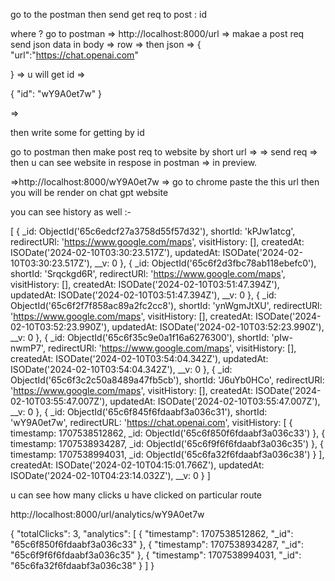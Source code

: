 go to the postman then send get req to post : id

where ?
 go to postman => http://localhost:8000/url =>
 makae a post req 
 send json data
 in body => row => then json => 
 {
        "url":"https://chat.openai.com"

}
=> u will get id =>

{
    "id": "wY9A0et7w"
}

=>

then write some for getting by id

go to postman then make post req to website by short url =>      =>
send req => then u can see website in respose in postman => in preview. 


=>http://localhost:8000/wY9A0et7w => go to chrome paste the this url then you will be render on chat gpt website


you can see history as well :-

[
  {
    _id: ObjectId('65c6edcf27a3758d55f57d32'),
    shortId: 'kPJw1atcg',
    redirectURl: 'https://www.google.com/maps',
    visitHistory: [],
    createdAt: ISODate('2024-02-10T03:30:23.517Z'),
    updatedAt: ISODate('2024-02-10T03:30:23.517Z'),
    __v: 0
  },
  {
    _id: ObjectId('65c6f2d3fbc78ab118ebefc0'),
    shortId: 'Srqckgd6R',
    redirectURl: 'https://www.google.com/maps',
    visitHistory: [],
    createdAt: ISODate('2024-02-10T03:51:47.394Z'),
    updatedAt: ISODate('2024-02-10T03:51:47.394Z'),
    __v: 0
  },
  {
    _id: ObjectId('65c6f2f7f858ac89a2fc2cc8'),
    shortId: 'ynWgmJtXU',
    redirectURl: 'https://www.google.com/maps',
    visitHistory: [],
    createdAt: ISODate('2024-02-10T03:52:23.990Z'),
    updatedAt: ISODate('2024-02-10T03:52:23.990Z'),
    __v: 0
  },
  {
    _id: ObjectId('65c6f35c9e0a1f16a6276300'),
    shortId: 'pIw-nwmP7',
    redirectURl: 'https://www.google.com/maps',
    visitHistory: [],
    createdAt: ISODate('2024-02-10T03:54:04.342Z'),
    updatedAt: ISODate('2024-02-10T03:54:04.342Z'),
    __v: 0
  },
  {
    _id: ObjectId('65c6f3c2c50a8489a47fb5cb'),
    shortId: 'J6uYb0HCo',
    redirectURl: 'https://www.google.com/maps',
    visitHistory: [],
    createdAt: ISODate('2024-02-10T03:55:47.007Z'),
    updatedAt: ISODate('2024-02-10T03:55:47.007Z'),
    __v: 0
  },
  {
    _id: ObjectId('65c6f845f6fdaabf3a036c31'),
    shortId: 'wY9A0et7w',
    redirectURL: 'https://chat.openai.com',
    visitHistory: [
      {
        timestamp: 1707538512862,
        _id: ObjectId('65c6f850f6fdaabf3a036c33')
      },
      {
        timestamp: 1707538934287,
        _id: ObjectId('65c6f9f6f6fdaabf3a036c35')
      },
      {
        timestamp: 1707538994031,
        _id: ObjectId('65c6fa32f6fdaabf3a036c38')
      }
    ],
    createdAt: ISODate('2024-02-10T04:15:01.766Z'),
    updatedAt: ISODate('2024-02-10T04:23:14.032Z'),
    __v: 0
  }
]


u can see how many clicks u have clicked on particular route

http://localhost:8000/url/analytics/wY9A0et7w

{
    "totalClicks": 3,
    "analytics": [
        {
            "timestamp": 1707538512862,
            "_id": "65c6f850f6fdaabf3a036c33"
        },
        {
            "timestamp": 1707538934287,
            "_id": "65c6f9f6f6fdaabf3a036c35"
        },
        {
            "timestamp": 1707538994031,
            "_id": "65c6fa32f6fdaabf3a036c38"
        }
    ]
}